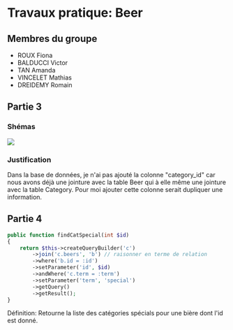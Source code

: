 # Travaux pratique: Beer

## Membres du groupe
- ROUX Fiona
- BALDUCCI Victor
- TAN Amanda
- VINCELET Mathias
- DREIDEMY Romain

## Partie 3

### Shémas

![](public/assets/modélisation/shemas.png)

### Justification
Dans la base de données, je n'ai pas ajouté la colonne "category_id" car nous avons déjà une jointure avec la table Beer qui à elle même une jointure avec la table Category.
Pour moi ajouter cette colonne serait dupliquer une information. 


## Partie 4
```php
public function findCatSpecial(int $id)
{
    return $this->createQueryBuilder('c')
        ->join('c.beers', 'b') // raisonner en terme de relation
        ->where('b.id = :id')
        ->setParameter('id', $id)
        ->andWhere('c.term = :term')
        ->setParameter('term', 'special')
        ->getQuery()
        ->getResult();
}
```

Définition: Retourne la liste des catégories spécials pour une bière dont l'id est donné.

